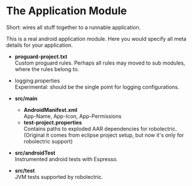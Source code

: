 # The Application Module

Short: wires all stuff together to a runnable application.

This is a real android application module. Here you would specify all meta details for your
application.


* **proguard-project.txt** <br>
  Custom proguard rules. Perhaps all rules may moved to sub modules, where the rules belong to.
* logging.properties <br>
  Experimental: should be the single point for logging configurations.

* **src/main**
    * **AndroidManifest.xml** <br>
      App-Name, App-Icon, App-Permissions
    * **test-project.properties** <br>
      Contains paths to exploded AAR dependencies for robolectric. (Original it comes from
      eclipse project setup, but now it's only for robolectric support)

* **src/androidTest** <br>
    Instrumented android tests with Espresso.

* **src/test** <br>
    JVM tests supported by robolectric. 
